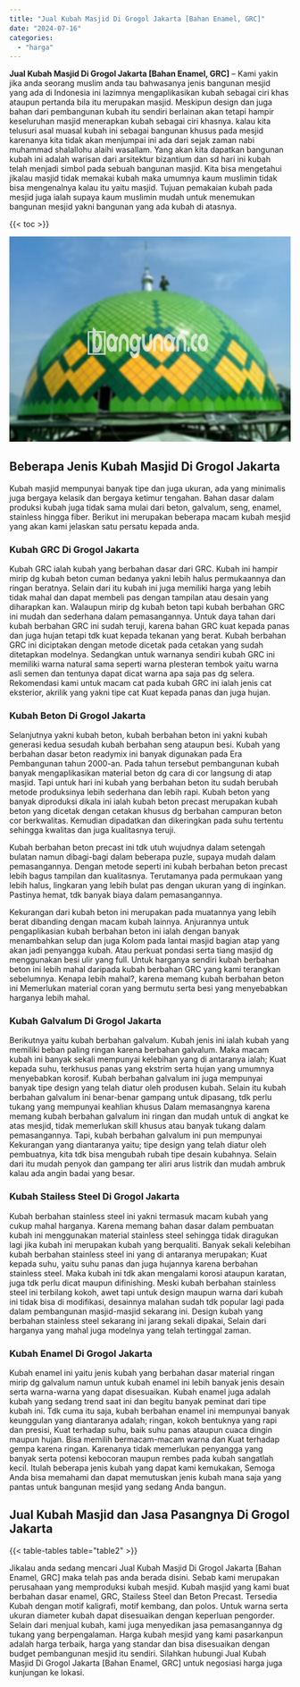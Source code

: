 ```yaml
---
title: "Jual Kubah Masjid Di Grogol Jakarta [Bahan Enamel, GRC]"
date: "2024-07-16"
categories: 
  - "harga"
---
```


**Jual Kubah Masjid Di Grogol Jakarta \[Bahan Enamel, GRC\]** – Kami yakin jika anda seorang muslim anda tau bahwasanya jenis bangunan mesjid yang ada di Indonesia ini lazimnya mengaplikasikan kubah sebagai ciri khas ataupun pertanda bila itu merupakan masjid. Meskipun design dan juga bahan dari pembangunan kubah itu sendiri berlainan akan tetapi hampir keseluruhan masjid menerapkan kubah sebagai ciri khasnya. kalau kita telusuri asal muasal kubah ini sebagai bangunan khusus pada mesjid karenanya kita tidak akan menjumpai ini ada dari sejak zaman nabi muhammad shalallohu alaihi wasallam. Yang akan kita dapatkan bangunan kubah ini adalah warisan dari arsitektur bizantium dan sd hari ini kubah telah menjadi simbol pada sebuah bangunan masjid. Kita bisa mengetahui jikalau masjid tidak memakai kubah maka umumnya kaum muslimin tidak bisa mengenalnya kalau itu yaitu masjid. Tujuan pemakaian kubah pada mesjid juga ialah supaya kaum muslimin mudah untuk menemukan bangunan mesjid yakni bangunan yang ada kubah di atasnya.

{{< toc >}}

![Jual Kubah Masjid Di Grogol Jakarta [Bahan Enamel, GRC]](/images/jual-kubah-masjid-12.png)

## Beberapa Jenis Kubah Masjid Di Grogol Jakarta

Kubah masjid mempunyai banyak tipe dan juga ukuran, ada yang minimalis juga bergaya kelasik dan bergaya ketimur tengahan. Bahan dasar dalam produksi kubah juga tidak sama mulai dari beton, galvalum, seng, enamel, stainless hingga fiber. Berikut ini merupakan beberapa macam kubah mesjid yang akan kami jelaskan satu persatu kepada anda.

### Kubah GRC Di Grogol Jakarta

Kubah GRC ialah kubah yang berbahan dasar dari GRC. Kubah ini hampir mirip dg kubah beton cuman bedanya yakni lebih halus permukaannya dan ringan beratnya. Selain dari itu kubah ini juga memiliki harga yang lebih tidak mahal dan dapat membeli pas dengan tampilan atau desain yang diharapkan kan. Walaupun mirip dg kubah beton tapi kubah berbahan GRC ini mudah dan sederhana dalam pemasangannya. Untuk daya tahan dari kubah berbahan GRC ini sudah teruji, karena bahan GRC kuat kepada panas dan juga hujan tetapi tdk kuat kepada tekanan yang berat. Kubah berbahan GRC ini diciptakan dengan metode dicetak pada cetakan yang sudah ditetapkan modelnya. Sedangkan untuk warnanya sendiri kubah GRC ini memiliki warna natural sama seperti warna plesteran tembok yaitu warna asli semen dan tentunya dapat dicat warna apa saja pas dg selera. Rekomendasi kami untuk macam cat pada kubah GRC ini ialah jenis cat eksterior, akrilik yang yakni tipe cat Kuat kepada panas dan juga hujan.

### Kubah Beton Di Grogol Jakarta

Selanjutnya yakni kubah beton, kubah berbahan beton ini yakni kubah generasi kedua sesudah kubah berbahan seng ataupun besi. Kubah yang berbahan dasar beton readymix ini banyak digunakan pada Era Pembangunan tahun 2000-an. Pada tahun tersebut pembangunan kubah banyak mengaplikasikan material beton dg cara di cor langsung di atap masjid. Tapi untuk hari ini kubah yang berbahan beton itu sudah berubah metode produksinya lebih sederhana dan lebih rapi. Kubah beton yang banyak diproduksi dikala ini ialah kubah beton precast merupakan kubah beton yang dicetak dengan cetakan khusus dg berbahan campuran beton cor berkwalitas. Kemudian dipadatkan dan dikeringkan pada suhu tertentu sehingga kwalitas dan juga kualitasnya teruji.

Kubah berbahan beton precast ini tdk utuh wujudnya dalam setengah bulatan namun dibagi-bagi dalam beberapa puzle, supaya mudah dalam pemasangannya. Dengan metode seperti ini kubah berbahan beton precast lebih bagus tampilan dan kualitasnya. Terutamanya pada permukaan yang lebih halus, lingkaran yang lebih bulat pas dengan ukuran yang di inginkan. Pastinya hemat, tdk banyak biaya dalam pemasangannya.

Kekurangan dari kubah beton ini merupakan pada muatannya yang lebih berat dibanding dengan macam kubah lainnya. Anjurannya untuk pengaplikasian kubah berbahan beton ini ialah dengan banyak menambahkan selup dan juga Kolom pada lantai masjid bagian atap yang akan jadi penyangga kubah. Atau perkuat pondasi serta tiang masjid dg menggunakan besi ulir yang full. Untuk harganya sendiri kubah berbahan beton ini lebih mahal daripada kubah berbahan GRC yang kami terangkan sebelumnya. Kenapa lebih mahal?, karena memang kubah berbahan beton ini Memerlukan material coran yang bermutu serta besi yang menyebabkan harganya lebih mahal.

### Kubah Galvalum Di Grogol Jakarta

Berikutnya yaitu kubah berbahan galvalum. Kubah jenis ini ialah kubah yang memiliki beban paling ringan karena berbahan galvalum. Maka macam kubah ini banyak sekali mempunyai kelebihan yang di antaranya ialah; Kuat kepada suhu, terkhusus panas yang ekstrim serta hujan yang umumnya menyebabkan korosif. Kubah berbahan galvalum ini juga mempunyai banyak tipe design yang telah diatur oleh produsen kubah. Selain itu kubah berbahan galvalum ini benar-benar gampang untuk dipasang, tdk perlu tukang yang mempunyai keahlian khusus Dalam memasangnya karena memang kubah berbahan galvalum ini ringan dan mudah untuk di angkat ke atas mesjid, tidak memerlukan skill khusus atau banyak tukang dalam pemasangannya. Tapi, kubah berbahan galvalum ini pun mempunyai Kekurangan yang diantaranya yaitu; tipe design yang telah diatur oleh pembuatnya, kita tdk bisa mengubah rubah tipe desain kubahnya. Selain dari itu mudah penyok dan gampang ter aliri arus listrik dan mudah ambruk kalau ada angin badai yang besar.

### Kubah Stailess Steel Di Grogol Jakarta

Kubah berbahan stainless steel ini yakni termasuk macam kubah yang cukup mahal harganya. Karena memang bahan dasar dalam pembuatan kubah ini menggunakan material stainless steel sehingga tidak diragukan lagi jika kubah ini merupakan kubah yang berqualiti. Banyak sekali kelebihan kubah berbahan stainless steel ini yang di antaranya merupakan; Kuat kepada suhu, yaitu suhu panas dan juga hujannya karena berbahan stainless steel. Maka kubah ini tdk akan mengalami korosi ataupun karatan, juga tdk perlu dicat maupun difinishing. Meski kubah berbahan stainless steel ini terbilang kokoh, awet tapi untuk design maupun warna dari kubah ini tidak bisa di modifikasi, desainnya malahan sudah tdk popular lagi pada dalam pembangunan masjid-masjid sekarang ini. Design kubah yang berbahan stainless steel sekarang ini jarang sekali dipakai, Selain dari harganya yang mahal juga modelnya yang telah tertinggal zaman.

### Kubah Enamel Di Grogol Jakarta

Kubah enamel ini yaitu jenis kubah yang berbahan dasar material ringan mirip dg galvalum namun untuk kubah enamel ini lebih banyak jenis desain serta warna-warna yang dapat disesuaikan. Kubah enamel juga adalah kubah yang sedang trend saat ini dan begitu banyak peminat dari tipe kubah ini. Tdk cuma itu saja, kubah berbahan enamel ini mempunyai banyak keunggulan yang diantaranya adalah; ringan, kokoh bentuknya yang rapi dan presisi, Kuat terhadap suhu, baik suhu panas ataupun cuaca dingin maupun hujan. Bisa memilih bermacam-macam warna dan Kuat terhadap gempa karena ringan. Karenanya tidak memerlukan penyangga yang banyak serta potensi kebocoran maupun rembes pada kubah sangatlah kecil. Itulah beberapa jenis kubah yang dapat kami kemukakan, Semoga Anda bisa memahami dan dapat memutuskan jenis kubah mana saja yang pantas untuk bangunan mesjid yang sedang Anda bangun.

## Jual Kubah Masjid dan Jasa Pasangnya Di Grogol Jakarta

{{< table-tables table="table2" >}}

Jikalau anda sedang mencari Jual Kubah Masjid Di Grogol Jakarta \[Bahan Enamel, GRC\] maka telah pas anda berada disini. Sebab kami merupakan perusahaan yang memproduksi kubah mesjid. Kubah masjid yang kami buat berbahan dasar enamel, GRC, Stailess Steel dan Beton Precast. Tersedia Kubah dengan motif kaligrafi, motif kembang, dan polos. Untuk warna serta ukuran diameter kubah dapat disesuaikan dengan keperluan pengorder. Selain dari menjual kubah, kami juga menyedikan jasa pemasangannya dg tukang yang berpengalaman. Harga kubah mesjid yang kami pasarkanpun adalah harga terbaik, harga yang standar dan bisa disesuaikan dengan budget pembangunan mesjid itu sendiri. Silahkan hubungi Jual Kubah Masjid Di Grogol Jakarta \[Bahan Enamel, GRC\] untuk negosiasi harga juga kunjungan ke lokasi.
